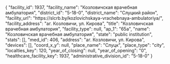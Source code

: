 {
    "facility_id": 1937,
    "facility_name": "Козловичская врачебная амбулатория",
    "district_id": "5-18-0",
    "district_name": "Слуцкий район",
    "facility_url": "https:\/\/slcrb.by\/kozlovichskaya-vrachebnaya-ambulatoriya\/",
    "facility_address": "аг. Козловичи, ул. Кирова",
    "title": "Козловичская врачебная амбулатория",
    "facility_type": null,
    "ap_1": "65а",
    "name": "Козловичская врачебная амбулатория",
    "state": "public institution",
    "stats": [],
    "med_id": 406,
    "address": "аг. Козловичи, ул. Кирова",
    "devices": [],
    "coord_x_y": null,
    "place_name": "Слуцк",
    "place_type": "city",
    "localties_key": 120,
    "year_of_closing": null,
    "year_of_opening": "0",
    "healthcare_facility_key": 1937,
    "administrative_division_id": "5-18-0"
}
